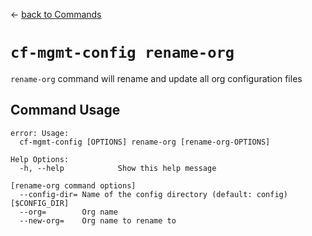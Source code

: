 &larr; [back to Commands](../README.md)

# `cf-mgmt-config rename-org`

`rename-org` command will rename and update all org configuration files

## Command Usage
```
error: Usage:
  cf-mgmt-config [OPTIONS] rename-org [rename-org-OPTIONS]

Help Options:
  -h, --help            Show this help message

[rename-org command options]
  --config-dir= Name of the config directory (default: config) [$CONFIG_DIR]
  --org=        Org name
  --new-org=    Org name to rename to
```
